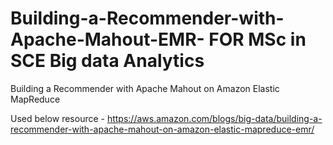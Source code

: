 # Building-a-Recommender-with-Apache-Mahout-EMR- FOR MSc in SCE Big data Analytics
Building a Recommender with Apache Mahout on Amazon Elastic MapReduce 

Used below resource - https://aws.amazon.com/blogs/big-data/building-a-recommender-with-apache-mahout-on-amazon-elastic-mapreduce-emr/
